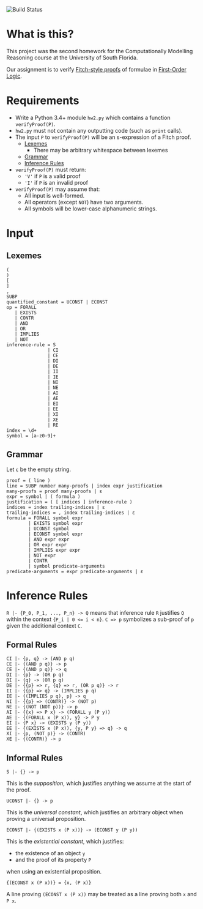 ![Build Status](https://travis-ci.com/spencerturkel/usf2018_reasoning_homework2.svg?token=gm1zuwtz6yWqd9Rwapxf&amp;branch=master)

# What is this?
This project was the second homework for the Computationally Modelling Reasoning course at the University of South Florida.

Our assignment is to verify [Fitch-style proofs](https://en.wikipedia.org/wiki/Fitch_notation) of formulae in [First-Order Logic](https://en.wikipedia.org/wiki/First-order_logic).

# Requirements
- Write a Python 3.4+ module `hw2.py` which contains a function `verifyProof(P)`.
- `hw2.py` must not contain any outputting code (such as `print` calls).
- The input `P` to `verifyProof(P)` will be an s-expression of a Fitch proof.
    * [Lexemes](#lexemes)
        * There may be arbitrary whitespace between lexemes
    * [Grammar](#grammar)
    * [Inference Rules](#inference-rules)
- `verifyProof(P)` must return:
    * `'V'` if `P` is a valid proof
    * `'I'` if `P` is an invalid proof
- `verifyProof(P)` may assume that:
    * All input is well-formed.
    * All operators (except `NOT`) have two arguments.
    * All symbols will be lower-case alphanumeric strings.
# Input
## Lexemes
```
(
)
[
]
,
SUBP
quantified_constant = UCONST | ECONST
op = FORALL
   | EXISTS
   | CONTR
   | AND
   | OR
   | IMPLIES
   | NOT
inference-rule = S
               | CI
               | CE
               | DI
               | DE
               | II
               | IE
               | NI
               | NE
               | AI
               | AE
               | EI
               | EE
               | XI
               | XE
               | RE
index = \d+
symbol = [a-z0-9]+
```
## Grammar
Let `ε` be the empty string.

```
proof = ( line )
line = SUBP number many-proofs | index expr justification
many-proofs = proof many-proofs | ε
expr = symbol | ( formula )
justification = ( [ indices ] inference-rule )
indices = index trailing-indices | ε
trailing-indices = , index trailing-indices | ε
formula = FORALL symbol expr
        | EXISTS symbol expr
        | UCONST symbol
        | ECONST symbol expr
        | AND expr expr
        | OR expr expr
        | IMPLIES expr expr
        | NOT expr
        | CONTR
        | symbol predicate-arguments
predicate-arguments = expr predicate-arguments | ε

```
# Inference Rules
`R |- {P_0, P_1, ..., P_n} -> Q` means that inference rule `R` justifies `Q` within the context `{P_i | 0 <= i < n}`.
`C => p` symbolizes a sub-proof of `p` given the additional context `C`.

## Formal Rules
```
CI |- {p, q} -> (AND p q)
CE |- {(AND p q)} -> p
CE |- {(AND p q)} -> q
DI |- {p} -> (OR p q)
DI |- {q} -> (OR p q)
DE |- {{p} => r, {q} => r, (OR p q)} -> r
II |- {{p} => q} -> (IMPLIES p q)
IE |- {(IMPLIES p q), p} -> q
NI |- {{p} => (CONTR)} -> (NOT p)
NE |- {(NOT (NOT p))} -> p
AI |- {{x} => P x} -> (FORALL y (P y))
AE |- {(FORALL x (P x)), y} -> P y
EI |- {P x} -> (EXISTS y (P y))
EE |- {(EXISTS x (P x)), {y, P y} => q} -> q
XI |- {p, (NOT p)} -> (CONTR)
XE |- {(CONTR)} -> p
```

## Informal Rules
```
S |- {} -> p
```
This is the *supposition*, which justifies anything we assume at the start of the proof.

```
UCONST |- {} -> p
```
This is the *universal constant*, which justifies an arbitrary object when proving a universal proposition.

```
ECONST |- {(EXISTS x (P x))} -> (ECONST y (P y))
```
This is the *existential constant*, which justifies:
- the existence of an object `y`
- and the proof of its property `P`

when using an existential proposition.

```
{(ECONST x (P x))} = {x, (P x)}
```
A line proving `(ECONST x (P x))` may be treated as a line proving both `x` and `P x`.
